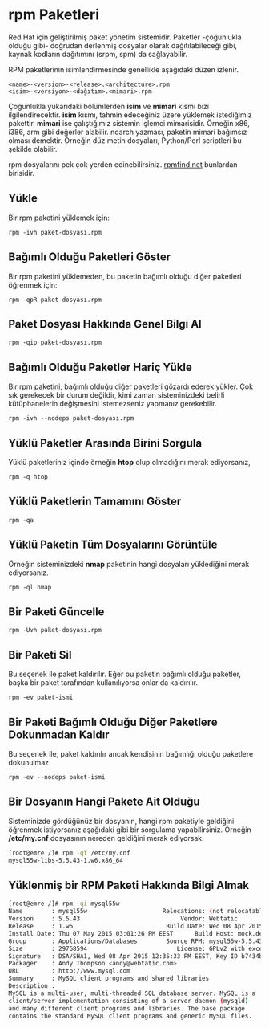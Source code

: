 # rpm Paketleri

Red Hat için geliştirilmiş paket yönetim sistemidir. Paketler -çoğunlukla olduğu gibi- doğrudan derlenmiş dosyalar olarak dağıtılabileceği gibi, kaynak kodların dağıtımını (srpm, spm) da sağlayabilir.

RPM paketlerinin isimlendirmesinde genellikle aşağıdaki düzen izlenir.


```
<name>-<version>-<release>.<architecture>.rpm
<isim>-<versiyon>-<dağıtım>.<mimari>.rpm
```

Çoğunlukla yukarıdaki bölümlerden **isim** ve **mimari** kısmı bizi ilgilendirecektir. **isim** kısmı, tahmin edeceğiniz üzere yüklemek istediğimiz pakettir. **mimari** ise çalıştığımız sistemin işlemci mimarisidir. Örneğin x86, i386, arm gibi değerler alabilir. noarch yazması, paketin mimari bağımsız olması demektir. Örneğin düz metin dosyaları, Python/Perl scriptleri bu şekilde olabilir.

rpm dosyalarını pek çok yerden edinebilirsiniz. [rpmfind.net](http://rpmfind.net) bunlardan birisidir.

## Yükle

Bir rpm paketini yüklemek için:

```
rpm -ivh paket-dosyası.rpm
```

## Bağımlı Olduğu Paketleri Göster

Bir rpm paketini yüklemeden, bu paketin bağımlı olduğu diğer paketleri öğrenmek için:

```
rpm -qpR paket-dosyası.rpm
```

## Paket Dosyası Hakkında Genel Bilgi Al

```
rpm -qip paket-dosyası.rpm
```

## Bağımlı Olduğu Paketler Hariç Yükle

Bir rpm paketini, bağımlı olduğu diğer paketleri gözardı ederek yükler. Çok sık gerekecek bir durum değildir, kimi zaman sisteminizdeki belirli kütüphanelerin değişmesini istemezseniz yapmanız gerekebilir.

```
rpm -ivh --nodeps paket-dosyası.rpm
```

## Yüklü Paketler Arasında Birini Sorgula

Yüklü paketleriniz içinde örneğin **htop** olup olmadığını merak ediyorsanız,

```
rpm -q htop
```

## Yüklü Paketlerin Tamamını Göster

```
rpm -qa
```

## Yüklü Paketin Tüm Dosyalarını Görüntüle

Örneğin sisteminizdeki **nmap** paketinin hangi dosyaları yüklediğini merak ediyorsanız.

```
rpm -ql nmap
```

## Bir Paketi Güncelle

```
rpm -Uvh paket-dosyası.rpm
```

## Bir Paketi Sil

Bu seçenek ile paket kaldırılır. Eğer bu paketin bağımlı olduğu paketler, başka bir paket tarafından kullanılıyorsa onlar da kaldırılır.

```
rpm -ev paket-ismi
```

## Bir Paketi Bağımlı Olduğu Diğer Paketlere Dokunmadan Kaldır

Bu seçenek ile, paket kaldırılır ancak kendisinin bağımlığı olduğu paketlere dokunulmaz.

```
rpm -ev --nodeps paket-ismi
```

## Bir Dosyanın Hangi Pakete Ait Olduğu

Sisteminizde gördüğünüz bir dosyanın, hangi rpm paketiyle geldiğini öğrenmek istiyorsanız aşağıdaki gibi bir sorgulama yapabilirsiniz. Örneğin **/etc/my.cnf** dosyasının nereden geldiğini merak ediyorsak:


```bash
[root@emre /]# rpm -qf /etc/my.cnf
mysql55w-libs-5.5.43-1.w6.x86_64
```

## Yüklenmiş bir RPM Paketi Hakkında Bilgi Almak

```bash
[root@emre /]# rpm -qi mysql55w
Name        : mysql55w                     Relocations: (not relocatable)
Version     : 5.5.43                            Vendor: Webtatic
Release     : 1.w6                          Build Date: Wed 08 Apr 2015 11:04:32 AM EEST
Install Date: Thu 07 May 2015 03:01:26 PM EEST      Build Host: mock.dev
Group       : Applications/Databases        Source RPM: mysql55w-5.5.43-1.w6.src.rpm
Size        : 29768594                         License: GPLv2 with exceptions
Signature   : DSA/SHA1, Wed 08 Apr 2015 12:35:33 PM EEST, Key ID b7434b06cf4c4ff9
Packager    : Andy Thompson <andy@webtatic.com>
URL         : http://www.mysql.com
Summary     : MySQL client programs and shared libraries
Description :
MySQL is a multi-user, multi-threaded SQL database server. MySQL is a
client/server implementation consisting of a server daemon (mysqld)
and many different client programs and libraries. The base package
contains the standard MySQL client programs and generic MySQL files.
```
